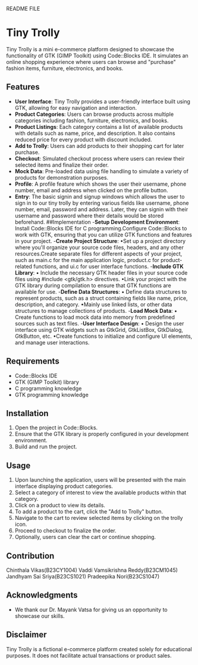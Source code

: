 README FILE
# Tiny Trolly
Tiny Trolly is a mini e-commerce platform designed to showcase the
functionality of GTK (GIMP Toolkit) using Code::Blocks IDE. It
simulates an online shopping experience where users can browse and
"purchase" fashion items, furniture, electronics, and books.
## Features
- **User Interface**: Tiny Trolly provides a user-friendly
interface built using GTK, allowing for easy navigation and
interaction.
- **Product Categories**: Users can browse products across
multiple categories including fashion, furniture, electronics, and
books.
- **Product Listings**: Each category contains a list of available
products with details such as name, price, and description. It
also contains reduced price for every product with discount
included.
- **Add to Trolly**: Users can add products to their shopping cart
for later purchase.
- **Checkout**: Simulated checkout process where users can review
their selected items and finalize their order.
- **Mock Data**: Pre-loaded data using file handling to simulate a
variety of products for demonstration purposes.
- **Profile**: A profile feature which shows the user their
username, phone number, email and address when clicked on the
profile button.
- **Entry**: The basic signin and signup windows which allows the
user to sign in to our tiny trolly by entering various fields
like username, phone number, email, password and address. Later,
they can signin with their username and password where their
details would be stored beforehand.
##Implementation
-**Setup Development Environment**:
Install Code::Blocks IDE for C programming.Configure Code::Blocks
to work with GTK, ensuring that you can utilize GTK functions and
features in your project.
-**Create Project Structure**:
•Set up a project directory where you'll organize your source code
files, headers, and any other resources.Create separate files for
different aspects of your project, such as main.c for the main
application logic, product.c for product-related functions, and
ui.c for user interface functions.
-**Include GTK Library**:
• Include the necessary GTK header files in your source code files
using #include <gtk/gtk.h> directives.
•Link your project with the GTK library during compilation to
ensure that GTK functions are available for use.
-**Define Data Structures**:
• Define data structures to represent products, such as a struct
containing fields like name, price, description, and category.
•Mainly use linked lists, or other data structures to manage
collections of products.
-**Load Mock Data**:
• Create functions to load mock data into memory from predefined
sources such as text files.
-**User Interface Design**:
• Design the user interface using GTK widgets such as GtkGrid,
GtkListBox, GtkDialog, GtkButton, etc.
•Create functions to initialize and configure UI elements, and
manage user interactions.
## Requirements
- Code::Blocks IDE
- GTK (GIMP Toolkit) library
- C programming knowledge
- GTK programming knowledge
## Installation
1. Open the project in Code::Blocks.
2. Ensure that the GTK library is properly configured in your
development environment.
3. Build and run the project.
## Usage
1. Upon launching the application, users will be presented with
the main interface displaying product categories.
2. Select a category of interest to view the available products
within that category.
3. Click on a product to view its details.
4. To add a product to the cart, click the "Add to Trolly" button.
5. Navigate to the cart to review selected items by clicking on
the trolly icon.
6. Proceed to checkout to finalize the order.
7. Optionally, users can clear the cart or continue shopping.
## Contribution
Chinthala Vikas(B23CY1004)
Vaddi Vamsikrishna Reddy(B23CM1045)
Jandhyam Sai Sriya(B23CS1021)
Pradeepika Nori(B23CS1047)
## Acknowledgments
- We thank our Dr. Mayank Vatsa for giving us an opportunity to
showcase our skills.
## Disclaimer
Tiny Trolly is a fictional e-commerce platform created solely for
educational purposes. It does not facilitate actual transactions
or product sales.
